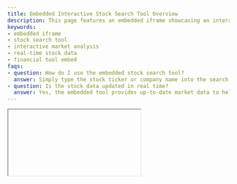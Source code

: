 ```yaml
---
title: Embedded Interactive Stock Search Tool Overview
description: This page features an embedded iframe showcasing an interactive stock search tool designed for real-time market analysis. Users can conveniently explore stock information without leaving the page.
keywords:
- embedded iframe
- stock search tool
- interactive market analysis
- real-time stock data
- financial tool embed
faqs:
- question: How do I use the embedded stock search tool?
  answer: Simply type the stock ticker or company name into the search bar within the iframe to retrieve real-time stock information and market data.
- question: Is the stock data updated in real time?
  answer: Yes, the embedded tool provides up-to-date market data to help users make informed financial decisions.
---
```

<iframe/>

[](https://53444-stocksearch-stage.adobeio-static.net/index.html)
